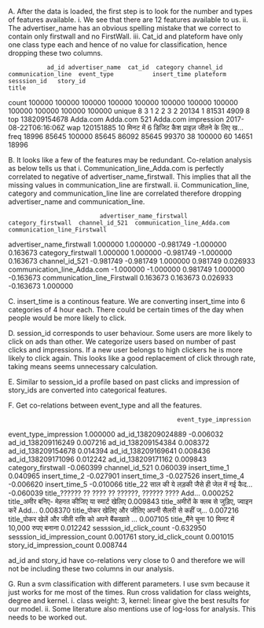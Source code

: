

A. After the data is loaded, the first step is to look for the number and types of features available. 
    i.   We see that there are 12 features available to us. 
    ii.  The advertiser_name has an obvious spelling mistake that we correct to contain only firstwall and no FirstWall.
    iii. Cat_id and plateform have only one class type each and hence of no value for classification, hence dropping these two columns.

               ad_id advertiser_name  cat_id  category channel_id communication_line  event_type           insert_time plateform sesssion_id   story_id                                              title
count         100000          100000  100000    100000     100000             100000      100000                100000    100000      100000     100000                                             100000
unique             8               3       1         2          2                  3           2                 20134         1       81531       4909                                                  8
top     138209154678        Adda.com          Adda.com        521           Adda.com  impression  2017-08-22T06:16:06Z       wap              120151885  10 मिनट में 6 डिजिट कैश प्राइज़ जीतने के लिए ख...
freq           18996           85645  100000     85645      86092              85645       99370                    38    100000          60      14651                                              18996


B. It looks like a few of the features may be redundant. Co-relation analysis as below tells us that 
	i.  Communication_line_Adda.com is perfectly correlated to negative of advertiser_name_firstwall. This implies that all the missing values in communication_line are firstwall.
	ii. Communication_line, category and communication_line line are correlated therefore dropping advertiser_name and communication_line.

 
                              advertiser_name_firstwall  category_firstwall  channel_id_521  communication_line_Adda.com  communication_line_Firstwall
advertiser_name_firstwall                      1.000000            1.000000       -0.981749                    -1.000000                      0.163673
category_firstwall                             1.000000            1.000000       -0.981749                    -1.000000                      0.163673
channel_id_521                                -0.981749           -0.981749        1.000000                     0.981749                      0.026933
communication_line_Adda.com                   -1.000000           -1.000000        0.981749                     1.000000                     -0.163673
communication_line_Firstwall                   0.163673            0.163673        0.026933                    -0.163673                      1.000000

C. insert_time is a continous feature. We are converting insert_time into 6 categories of 4 hour each. There could be certain times of the day when people would be more likely to click. 
 

D. session_id corresponds to user behaviour. Some users are more likely to click on ads than other. We categorize users based on number of past clicks and impressions. If a new user belongs to high clickers he is more likely to click again. This looks like a good replacement of click through rate, taking means seems unnecessary calculation.

E. Similar to session_id a profile based on past clicks and impression of story_ids are converted into categorical features. 

F. Get co-relations between event_type and all the features.

                                                    event_type_impression
event_type_impression                                            1.000000
ad_id_138209024889                                              -0.006032
ad_id_138209116249                                               0.007216
ad_id_138209154384                                               0.008372
ad_id_138209154678                                               0.014394
ad_id_138209169641                                               0.008436
ad_id_138209171096                                               0.012242
ad_id_138209171162                                               0.009843
category_firstwall                                              -0.060399
channel_id_521                                                   0.060039
insert_time_1                                                    0.040965
insert_time_2                                                   -0.027901
insert_time_3                                                   -0.027526
insert_time_4                                                   -0.006620
insert_time_5                                                   -0.010066
title_22 साल की ये लड़की जैसे ही जेल में गई कैद...              -0.060039
title_?????? ?? ???? ?? ??????, ?????? ???? Add...               0.000252
title_अमीर बनिए- मेहनत कीजिए या स्मार्ट खेलिए                    0.009843
title_अमीरों के क्लब से जुड़िए, ज्वाइन करें Add...               0.008370
title_पोकर खेलिए और जीतिए अपनी सैलरी से कहीं ज्...               0.007216
title_पोकर खेलें और जीती राशि को अपने बैंकखाते ...               0.007105
title_मैंने चुना 10 मिनट में 10,000 रुपए बनाना                   0.012242
sesssion_id_click_count                                         -0.632950
sesssion_id_impression_count                                     0.001761
story_id_click_count                                             0.001015
story_id_impression_count                                        0.008744

ad_id and story_id have co-relations very close to 0 and therefore we will not be including these two columns in our analysis.

G. Run a svm classification with different parameters. I use svm because it just works for me most of the times. Run cross validation for class weights, degree and kernel. 
	i. class weight: 3, kernel: linear give the best results for our model.
	ii. Some literature also mentions use of log-loss for analysis. This needs to be worked out. 


